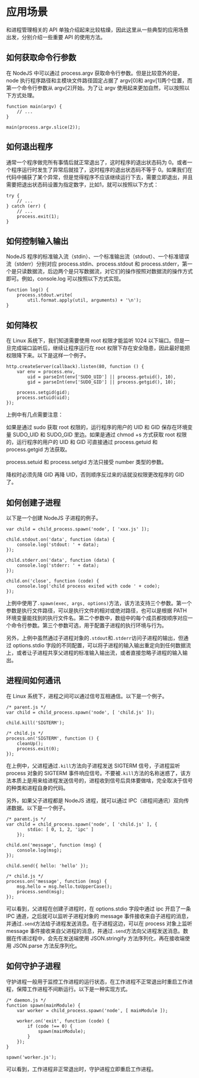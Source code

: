 # 应用场景

和进程管理相关的 API 单独介绍起来比较枯燥，因此这里从一些典型的应用场景出发，分别介绍一些重要 API 的使用方法。

## 如何获取命令行参数

在 NodeJS 中可以通过 process.argv 获取命令行参数。但是比较意外的是，node 执行程序路径和主模块文件路径固定占据了 argv[0]和 argv[1]两个位置，而第一个命令行参数从 argv[2]开始。为了让 argv 使用起来更加自然，可以按照以下方式处理。

```
function main(argv) {
    // ...
}

main(process.argv.slice(2));
```

## 如何退出程序

通常一个程序做完所有事情后就正常退出了，这时程序的退出状态码为 0。或者一个程序运行时发生了异常后就挂了，这时程序的退出状态码不等于 0。如果我们在代码中捕获了某个异常，但是觉得程序不应该继续运行下去，需要立即退出，并且需要把退出状态码设置为指定数字，比如1，就可以按照以下方式：

```
try {
    // ...
} catch (err) {
    // ...
    process.exit(1);
}
```

## 如何控制输入输出

NodeJS 程序的标准输入流（stdin）、一个标准输出流（stdout）、一个标准错误流（stderr）分别对应 process.stdin、process.stdout 和 process.stderr，第一个是只读数据流，后边两个是只写数据流，对它们的操作按照对数据流的操作方式即可。例如，console.log 可以按照以下方式实现。

```
function log() {
    process.stdout.write(
        util.format.apply(util, arguments) + '\n');
}
```

## 如何降权

在 Linux 系统下，我们知道需要使用 root 权限才能监听 1024 以下端口。但是一旦完成端口监听后，继续让程序运行在 root 权限下存在安全隐患，因此最好能把权限降下来。以下是这样一个例子。

```
http.createServer(callback).listen(80, function () {
    var env = process.env,
        uid = parseInt(env['SUDO_UID'] || process.getuid(), 10),
        gid = parseInt(env['SUDO_GID'] || process.getgid(), 10);

    process.setgid(gid);
    process.setuid(uid);
});
```

上例中有几点需要注意：

如果是通过 sudo 获取 root 权限的，运行程序的用户的 UID 和 GID 保存在环境变量 SUDO_UID 和 SUDO_GID 里边。如果是通过 chmod +s 方式获取 root 权限的，运行程序的用户的 UID 和 GID 可直接通过 process.getuid 和 process.getgid 方法获取。

process.setuid 和 process.setgid 方法只接受 number 类型的参数。

降权时必须先降 GID 再降 UID，否则顺序反过来的话就没权限更改程序的 GID了。

## 如何创建子进程

以下是一个创建 NodeJS 子进程的例子。

```
var child = child_process.spawn('node', [ 'xxx.js' ]);

child.stdout.on('data', function (data) {
    console.log('stdout: ' + data);
});

child.stderr.on('data', function (data) {
    console.log('stderr: ' + data);
});

child.on('close', function (code) {
    console.log('child process exited with code ' + code);
});
```

上例中使用了`.spawn(exec, args, options)`方法，该方法支持三个参数。第一个参数是执行文件路径，可以是执行文件的相对或绝对路径，也可以是根据 PATH 环境变量能找到的执行文件名。第二个参数中，数组中的每个成员都按顺序对应一个命令行参数。第三个参数可选，用于配置子进程的执行环境与行为。

另外，上例中虽然通过子进程对象的`.stdout`和`.stderr`访问子进程的输出，但通过 options.stdio 字段的不同配置，可以将子进程的输入输出重定向到任何数据流上，或者让子进程共享父进程的标准输入输出流，或者直接忽略子进程的输入输出。

## 进程间如何通讯

在 Linux 系统下，进程之间可以通过信号互相通信。以下是一个例子。

```
/* parent.js */
var child = child_process.spawn('node', [ 'child.js' ]);

child.kill('SIGTERM');

/* child.js */
process.on('SIGTERM', function () {
    cleanUp();
    process.exit(0);
});
```

在上例中，父进程通过`.kill`方法向子进程发送 SIGTERM 信号，子进程监听 process 对象的 SIGTERM 事件响应信号。不要被`.kill`方法的名称迷惑了，该方法本质上是用来给进程发送信号的，进程收到信号后具体要做啥，完全取决于信号的种类和进程自身的代码。

另外，如果父子进程都是 NodeJS 进程，就可以通过 IPC（进程间通讯）双向传递数据。以下是一个例子。

```
/* parent.js */
var child = child_process.spawn('node', [ 'child.js' ], {
        stdio: [ 0, 1, 2, 'ipc' ]
    });

child.on('message', function (msg) {
    console.log(msg);
});

child.send({ hello: 'hello' });

/* child.js */
process.on('message', function (msg) {
    msg.hello = msg.hello.toUpperCase();
    process.send(msg);
});
```

可以看到，父进程在创建子进程时，在 options.stdio 字段中通过 ipc 开启了一条 IPC 通道，之后就可以监听子进程对象的 message 事件接收来自子进程的消息，并通过`.send`方法给子进程发送消息。在子进程这边，可以在 process 对象上监听 message 事件接收来自父进程的消息，并通过`.send`方法向父进程发送消息。数据在传递过程中，会先在发送端使用 JSON.stringify 方法序列化，再在接收端使用 JSON.parse 方法反序列化。

## 如何守护子进程

守护进程一般用于监控工作进程的运行状态，在工作进程不正常退出时重启工作进程，保障工作进程不间断运行。以下是一种实现方式。

```
/* daemon.js */
function spawn(mainModule) {
    var worker = child_process.spawn('node', [ mainModule ]);

    worker.on('exit', function (code) {
        if (code !== 0) {
            spawn(mainModule);
        }
    });
}

spawn('worker.js');
```

可以看到，工作进程非正常退出时，守护进程立即重启工作进程。